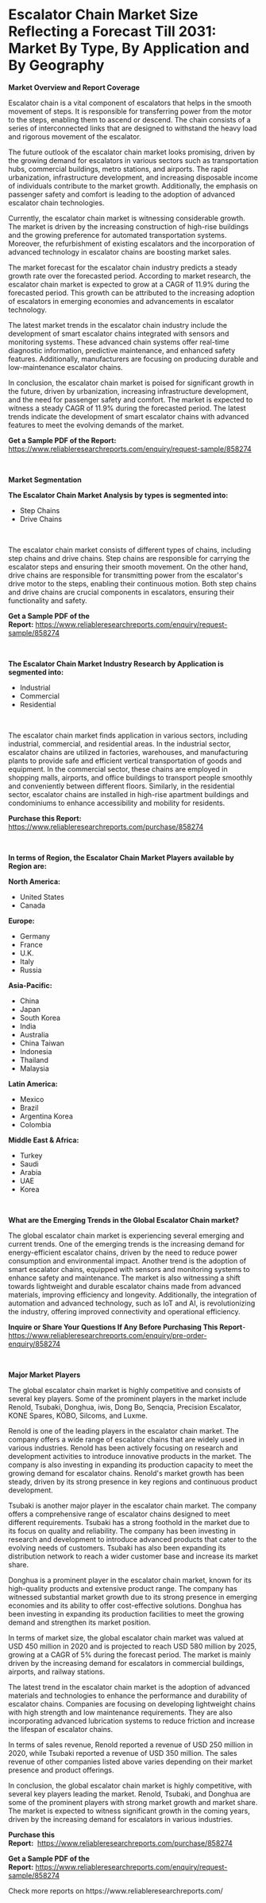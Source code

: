 <p><h1>Escalator Chain Market Size Reflecting a Forecast Till 2031: Market By Type, By Application and By Geography</h1></p><p><strong>Market Overview and Report Coverage</strong></p>
<p><p>Escalator chain is a vital component of escalators that helps in the smooth movement of steps. It is responsible for transferring power from the motor to the steps, enabling them to ascend or descend. The chain consists of a series of interconnected links that are designed to withstand the heavy load and rigorous movement of the escalator.</p><p>The future outlook of the escalator chain market looks promising, driven by the growing demand for escalators in various sectors such as transportation hubs, commercial buildings, metro stations, and airports. The rapid urbanization, infrastructure development, and increasing disposable income of individuals contribute to the market growth. Additionally, the emphasis on passenger safety and comfort is leading to the adoption of advanced escalator chain technologies.</p><p>Currently, the escalator chain market is witnessing considerable growth. The market is driven by the increasing construction of high-rise buildings and the growing preference for automated transportation systems. Moreover, the refurbishment of existing escalators and the incorporation of advanced technology in escalator chains are boosting market sales.</p><p>The market forecast for the escalator chain industry predicts a steady growth rate over the forecasted period. According to market research, the escalator chain market is expected to grow at a CAGR of 11.9% during the forecasted period. This growth can be attributed to the increasing adoption of escalators in emerging economies and advancements in escalator technology.</p><p>The latest market trends in the escalator chain industry include the development of smart escalator chains integrated with sensors and monitoring systems. These advanced chain systems offer real-time diagnostic information, predictive maintenance, and enhanced safety features. Additionally, manufacturers are focusing on producing durable and low-maintenance escalator chains.</p><p>In conclusion, the escalator chain market is poised for significant growth in the future, driven by urbanization, increasing infrastructure development, and the need for passenger safety and comfort. The market is expected to witness a steady CAGR of 11.9% during the forecasted period. The latest trends indicate the development of smart escalator chains with advanced features to meet the evolving demands of the market.</p></p>
<p><strong>Get a Sample PDF of the Report:</strong> <a href="https://www.reliableresearchreports.com/enquiry/request-sample/858274">https://www.reliableresearchreports.com/enquiry/request-sample/858274</a></p>
<p>&nbsp;</p>
<p><strong>Market Segmentation</strong></p>
<p><strong>The Escalator Chain Market Analysis by types is segmented into:</strong></p>
<p><ul><li>Step Chains</li><li>Drive Chains</li></ul></p>
<p>&nbsp;</p>
<p><p>The escalator chain market consists of different types of chains, including step chains and drive chains. Step chains are responsible for carrying the escalator steps and ensuring their smooth movement. On the other hand, drive chains are responsible for transmitting power from the escalator's drive motor to the steps, enabling their continuous motion. Both step chains and drive chains are crucial components in escalators, ensuring their functionality and safety.</p></p>
<p><strong>Get a Sample PDF of the Report:</strong>&nbsp;<a href="https://www.reliableresearchreports.com/enquiry/request-sample/858274">https://www.reliableresearchreports.com/enquiry/request-sample/858274</a></p>
<p>&nbsp;</p>
<p><strong>The Escalator Chain Market Industry Research by Application is segmented into:</strong></p>
<p><ul><li>Industrial</li><li>Commercial</li><li>Residential</li></ul></p>
<p>&nbsp;</p>
<p><p>The escalator chain market finds application in various sectors, including industrial, commercial, and residential areas. In the industrial sector, escalator chains are utilized in factories, warehouses, and manufacturing plants to provide safe and efficient vertical transportation of goods and equipment. In the commercial sector, these chains are employed in shopping malls, airports, and office buildings to transport people smoothly and conveniently between different floors. Similarly, in the residential sector, escalator chains are installed in high-rise apartment buildings and condominiums to enhance accessibility and mobility for residents.</p></p>
<p><strong>Purchase this Report:</strong>&nbsp; <a href="https://www.reliableresearchreports.com/purchase/858274">https://www.reliableresearchreports.com/purchase/858274</a></p>
<p>&nbsp;</p>
<p><strong>In terms of Region, the Escalator Chain Market Players available by Region are:</strong></p>
<p>
    <p> <strong> North America: </strong>
        <ul>
            <li>United States</li>
            <li>Canada</li>
        </ul>
        </p> 
    <p> <strong> Europe: </strong>
        <ul>
            <li>Germany</li>
            <li>France</li>
            <li>U.K.</li>
            <li>Italy</li>
            <li>Russia</li>
        </ul>
        </p> 
    <p> <strong> Asia-Pacific: </strong>
        <ul>
            <li>China</li>
            <li>Japan</li>
            <li>South Korea</li>
            <li>India</li>
            <li>Australia</li>
            <li>China Taiwan</li>
            <li>Indonesia</li>
            <li>Thailand</li>
            <li>Malaysia</li>
        </ul>
        </p> 
    <p> <strong> Latin America: </strong>
        <ul>
            <li>Mexico</li>
            <li>Brazil</li>
            <li>Argentina Korea</li>
            <li>Colombia</li>
        </ul>
        </p> 
    <p> <strong> Middle East & Africa: </strong>
        <ul>
            <li>Turkey</li>
            <li>Saudi</li>
            <li>Arabia</li>
            <li>UAE</li>
            <li>Korea</li>
        </ul>
    </p>
    </p>
<p>&nbsp;</p>
<p><strong>What are the Emerging Trends in the Global Escalator Chain market?</strong></p>
<p><p>The global escalator chain market is experiencing several emerging and current trends. One of the emerging trends is the increasing demand for energy-efficient escalator chains, driven by the need to reduce power consumption and environmental impact. Another trend is the adoption of smart escalator chains, equipped with sensors and monitoring systems to enhance safety and maintenance. The market is also witnessing a shift towards lightweight and durable escalator chains made from advanced materials, improving efficiency and longevity. Additionally, the integration of automation and advanced technology, such as IoT and AI, is revolutionizing the industry, offering improved connectivity and operational efficiency.</p></p>
<p><strong>Inquire or Share Your Questions If Any Before Purchasing This Report</strong>- <a href="https://www.reliableresearchreports.com/enquiry/pre-order-enquiry/858274">https://www.reliableresearchreports.com/enquiry/pre-order-enquiry/858274</a></p>
<p>&nbsp;</p>
<p><strong>Major Market Players</strong></p>
<p><p>The global escalator chain market is highly competitive and consists of several key players. Some of the prominent players in the market include Renold, Tsubaki, Donghua, iwis, Dong Bo, Senqcia, Precision Escalator, KONE Spares, KÖBO, Silcoms, and Luxme.</p><p>Renold is one of the leading players in the escalator chain market. The company offers a wide range of escalator chains that are widely used in various industries. Renold has been actively focusing on research and development activities to introduce innovative products in the market. The company is also investing in expanding its production capacity to meet the growing demand for escalator chains. Renold's market growth has been steady, driven by its strong presence in key regions and continuous product development.</p><p>Tsubaki is another major player in the escalator chain market. The company offers a comprehensive range of escalator chains designed to meet different requirements. Tsubaki has a strong foothold in the market due to its focus on quality and reliability. The company has been investing in research and development to introduce advanced products that cater to the evolving needs of customers. Tsubaki has also been expanding its distribution network to reach a wider customer base and increase its market share.</p><p>Donghua is a prominent player in the escalator chain market, known for its high-quality products and extensive product range. The company has witnessed substantial market growth due to its strong presence in emerging economies and its ability to offer cost-effective solutions. Donghua has been investing in expanding its production facilities to meet the growing demand and strengthen its market position.</p><p>In terms of market size, the global escalator chain market was valued at USD 450 million in 2020 and is projected to reach USD 580 million by 2025, growing at a CAGR of 5% during the forecast period. The market is mainly driven by the increasing demand for escalators in commercial buildings, airports, and railway stations.</p><p>The latest trend in the escalator chain market is the adoption of advanced materials and technologies to enhance the performance and durability of escalator chains. Companies are focusing on developing lightweight chains with high strength and low maintenance requirements. They are also incorporating advanced lubrication systems to reduce friction and increase the lifespan of escalator chains.</p><p>In terms of sales revenue, Renold reported a revenue of USD 250 million in 2020, while Tsubaki reported a revenue of USD 350 million. The sales revenue of other companies listed above varies depending on their market presence and product offerings.</p><p>In conclusion, the global escalator chain market is highly competitive, with several key players leading the market. Renold, Tsubaki, and Donghua are some of the prominent players with strong market growth and market share. The market is expected to witness significant growth in the coming years, driven by the increasing demand for escalators in various industries.</p></p>
<p><strong>Purchase this Report:</strong>&nbsp;&nbsp;<a href="https://www.reliableresearchreports.com/purchase/858274">https://www.reliableresearchreports.com/purchase/858274</a></p>
<p></p>
<p><strong>Get a Sample PDF of the Report:</strong>&nbsp;<a href="https://www.reliableresearchreports.com/enquiry/request-sample/858274">https://www.reliableresearchreports.com/enquiry/request-sample/858274</a></p>
<p>Check more reports on https://www.reliableresearchreports.com/</p>